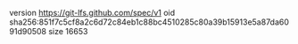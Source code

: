 version https://git-lfs.github.com/spec/v1
oid sha256:851f7c5cf8a2c6d72c84eb1c88bc4510285c80a39b15913e5a87da6091d90508
size 16653
